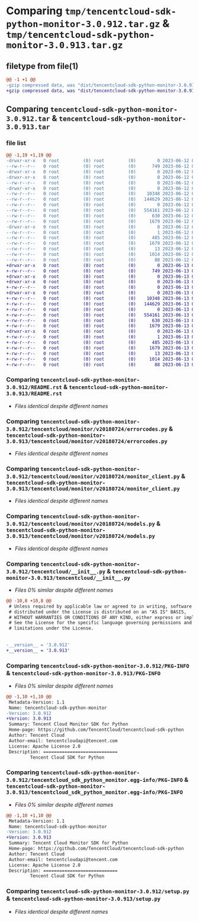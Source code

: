 # Comparing `tmp/tencentcloud-sdk-python-monitor-3.0.912.tar.gz` & `tmp/tencentcloud-sdk-python-monitor-3.0.913.tar.gz`

## filetype from file(1)

```diff
@@ -1 +1 @@
-gzip compressed data, was "dist/tencentcloud-sdk-python-monitor-3.0.912.tar", last modified: Mon Jun 12 03:07:55 2023, max compression
+gzip compressed data, was "dist/tencentcloud-sdk-python-monitor-3.0.913.tar", last modified: Tue Jun 13 02:15:18 2023, max compression
```

## Comparing `tencentcloud-sdk-python-monitor-3.0.912.tar` & `tencentcloud-sdk-python-monitor-3.0.913.tar`

### file list

```diff
@@ -1,19 +1,19 @@
-drwxr-xr-x   0 root         (0) root         (0)        0 2023-06-12 03:07:55.000000 tencentcloud-sdk-python-monitor-3.0.912/
--rw-r--r--   0 root         (0) root         (0)      749 2023-06-12 03:07:55.000000 tencentcloud-sdk-python-monitor-3.0.912/README.rst
-drwxr-xr-x   0 root         (0) root         (0)        0 2023-06-12 03:07:55.000000 tencentcloud-sdk-python-monitor-3.0.912/tencentcloud/
-drwxr-xr-x   0 root         (0) root         (0)        0 2023-06-12 03:07:55.000000 tencentcloud-sdk-python-monitor-3.0.912/tencentcloud/monitor/
--rw-r--r--   0 root         (0) root         (0)        0 2023-06-12 03:07:55.000000 tencentcloud-sdk-python-monitor-3.0.912/tencentcloud/monitor/__init__.py
-drwxr-xr-x   0 root         (0) root         (0)        0 2023-06-12 03:07:55.000000 tencentcloud-sdk-python-monitor-3.0.912/tencentcloud/monitor/v20180724/
--rw-r--r--   0 root         (0) root         (0)    10348 2023-06-12 03:07:55.000000 tencentcloud-sdk-python-monitor-3.0.912/tencentcloud/monitor/v20180724/errorcodes.py
--rw-r--r--   0 root         (0) root         (0)   144629 2023-06-12 03:07:55.000000 tencentcloud-sdk-python-monitor-3.0.912/tencentcloud/monitor/v20180724/monitor_client.py
--rw-r--r--   0 root         (0) root         (0)        0 2023-06-12 03:07:55.000000 tencentcloud-sdk-python-monitor-3.0.912/tencentcloud/monitor/v20180724/__init__.py
--rw-r--r--   0 root         (0) root         (0)   554161 2023-06-12 03:07:55.000000 tencentcloud-sdk-python-monitor-3.0.912/tencentcloud/monitor/v20180724/models.py
--rw-r--r--   0 root         (0) root         (0)      630 2023-06-12 03:07:55.000000 tencentcloud-sdk-python-monitor-3.0.912/tencentcloud/__init__.py
--rw-r--r--   0 root         (0) root         (0)     1679 2023-06-12 03:07:55.000000 tencentcloud-sdk-python-monitor-3.0.912/PKG-INFO
-drwxr-xr-x   0 root         (0) root         (0)        0 2023-06-12 03:07:55.000000 tencentcloud-sdk-python-monitor-3.0.912/tencentcloud_sdk_python_monitor.egg-info/
--rw-r--r--   0 root         (0) root         (0)        1 2023-06-12 03:07:55.000000 tencentcloud-sdk-python-monitor-3.0.912/tencentcloud_sdk_python_monitor.egg-info/dependency_links.txt
--rw-r--r--   0 root         (0) root         (0)      485 2023-06-12 03:07:55.000000 tencentcloud-sdk-python-monitor-3.0.912/tencentcloud_sdk_python_monitor.egg-info/SOURCES.txt
--rw-r--r--   0 root         (0) root         (0)     1679 2023-06-12 03:07:55.000000 tencentcloud-sdk-python-monitor-3.0.912/tencentcloud_sdk_python_monitor.egg-info/PKG-INFO
--rw-r--r--   0 root         (0) root         (0)       13 2023-06-12 03:07:55.000000 tencentcloud-sdk-python-monitor-3.0.912/tencentcloud_sdk_python_monitor.egg-info/top_level.txt
--rw-r--r--   0 root         (0) root         (0)     1014 2023-06-12 03:07:55.000000 tencentcloud-sdk-python-monitor-3.0.912/setup.py
--rw-r--r--   0 root         (0) root         (0)       88 2023-06-12 03:07:55.000000 tencentcloud-sdk-python-monitor-3.0.912/setup.cfg
+drwxr-xr-x   0 root         (0) root         (0)        0 2023-06-13 02:15:18.000000 tencentcloud-sdk-python-monitor-3.0.913/
+-rw-r--r--   0 root         (0) root         (0)      749 2023-06-13 02:15:18.000000 tencentcloud-sdk-python-monitor-3.0.913/README.rst
+drwxr-xr-x   0 root         (0) root         (0)        0 2023-06-13 02:15:18.000000 tencentcloud-sdk-python-monitor-3.0.913/tencentcloud/
+drwxr-xr-x   0 root         (0) root         (0)        0 2023-06-13 02:15:18.000000 tencentcloud-sdk-python-monitor-3.0.913/tencentcloud/monitor/
+-rw-r--r--   0 root         (0) root         (0)        0 2023-06-13 02:15:18.000000 tencentcloud-sdk-python-monitor-3.0.913/tencentcloud/monitor/__init__.py
+drwxr-xr-x   0 root         (0) root         (0)        0 2023-06-13 02:15:18.000000 tencentcloud-sdk-python-monitor-3.0.913/tencentcloud/monitor/v20180724/
+-rw-r--r--   0 root         (0) root         (0)    10348 2023-06-13 02:15:18.000000 tencentcloud-sdk-python-monitor-3.0.913/tencentcloud/monitor/v20180724/errorcodes.py
+-rw-r--r--   0 root         (0) root         (0)   144629 2023-06-13 02:15:18.000000 tencentcloud-sdk-python-monitor-3.0.913/tencentcloud/monitor/v20180724/monitor_client.py
+-rw-r--r--   0 root         (0) root         (0)        0 2023-06-13 02:15:18.000000 tencentcloud-sdk-python-monitor-3.0.913/tencentcloud/monitor/v20180724/__init__.py
+-rw-r--r--   0 root         (0) root         (0)   554161 2023-06-13 02:15:18.000000 tencentcloud-sdk-python-monitor-3.0.913/tencentcloud/monitor/v20180724/models.py
+-rw-r--r--   0 root         (0) root         (0)      630 2023-06-13 02:15:18.000000 tencentcloud-sdk-python-monitor-3.0.913/tencentcloud/__init__.py
+-rw-r--r--   0 root         (0) root         (0)     1679 2023-06-13 02:15:18.000000 tencentcloud-sdk-python-monitor-3.0.913/PKG-INFO
+drwxr-xr-x   0 root         (0) root         (0)        0 2023-06-13 02:15:18.000000 tencentcloud-sdk-python-monitor-3.0.913/tencentcloud_sdk_python_monitor.egg-info/
+-rw-r--r--   0 root         (0) root         (0)        1 2023-06-13 02:15:18.000000 tencentcloud-sdk-python-monitor-3.0.913/tencentcloud_sdk_python_monitor.egg-info/dependency_links.txt
+-rw-r--r--   0 root         (0) root         (0)      485 2023-06-13 02:15:18.000000 tencentcloud-sdk-python-monitor-3.0.913/tencentcloud_sdk_python_monitor.egg-info/SOURCES.txt
+-rw-r--r--   0 root         (0) root         (0)     1679 2023-06-13 02:15:18.000000 tencentcloud-sdk-python-monitor-3.0.913/tencentcloud_sdk_python_monitor.egg-info/PKG-INFO
+-rw-r--r--   0 root         (0) root         (0)       13 2023-06-13 02:15:18.000000 tencentcloud-sdk-python-monitor-3.0.913/tencentcloud_sdk_python_monitor.egg-info/top_level.txt
+-rw-r--r--   0 root         (0) root         (0)     1014 2023-06-13 02:15:18.000000 tencentcloud-sdk-python-monitor-3.0.913/setup.py
+-rw-r--r--   0 root         (0) root         (0)       88 2023-06-13 02:15:18.000000 tencentcloud-sdk-python-monitor-3.0.913/setup.cfg
```

### Comparing `tencentcloud-sdk-python-monitor-3.0.912/README.rst` & `tencentcloud-sdk-python-monitor-3.0.913/README.rst`

 * *Files identical despite different names*

### Comparing `tencentcloud-sdk-python-monitor-3.0.912/tencentcloud/monitor/v20180724/errorcodes.py` & `tencentcloud-sdk-python-monitor-3.0.913/tencentcloud/monitor/v20180724/errorcodes.py`

 * *Files identical despite different names*

### Comparing `tencentcloud-sdk-python-monitor-3.0.912/tencentcloud/monitor/v20180724/monitor_client.py` & `tencentcloud-sdk-python-monitor-3.0.913/tencentcloud/monitor/v20180724/monitor_client.py`

 * *Files identical despite different names*

### Comparing `tencentcloud-sdk-python-monitor-3.0.912/tencentcloud/monitor/v20180724/models.py` & `tencentcloud-sdk-python-monitor-3.0.913/tencentcloud/monitor/v20180724/models.py`

 * *Files identical despite different names*

### Comparing `tencentcloud-sdk-python-monitor-3.0.912/tencentcloud/__init__.py` & `tencentcloud-sdk-python-monitor-3.0.913/tencentcloud/__init__.py`

 * *Files 0% similar despite different names*

```diff
@@ -10,8 +10,8 @@
 # Unless required by applicable law or agreed to in writing, software
 # distributed under the License is distributed on an "AS IS" BASIS,
 # WITHOUT WARRANTIES OR CONDITIONS OF ANY KIND, either express or implied.
 # See the License for the specific language governing permissions and
 # limitations under the License.
 
 
-__version__ = '3.0.912'
+__version__ = '3.0.913'
```

### Comparing `tencentcloud-sdk-python-monitor-3.0.912/PKG-INFO` & `tencentcloud-sdk-python-monitor-3.0.913/PKG-INFO`

 * *Files 0% similar despite different names*

```diff
@@ -1,10 +1,10 @@
 Metadata-Version: 1.1
 Name: tencentcloud-sdk-python-monitor
-Version: 3.0.912
+Version: 3.0.913
 Summary: Tencent Cloud Monitor SDK for Python
 Home-page: https://github.com/TencentCloud/tencentcloud-sdk-python
 Author: Tencent Cloud
 Author-email: tencentcloudapi@tencent.com
 License: Apache License 2.0
 Description: ============================
         Tencent Cloud SDK for Python
```

### Comparing `tencentcloud-sdk-python-monitor-3.0.912/tencentcloud_sdk_python_monitor.egg-info/PKG-INFO` & `tencentcloud-sdk-python-monitor-3.0.913/tencentcloud_sdk_python_monitor.egg-info/PKG-INFO`

 * *Files 0% similar despite different names*

```diff
@@ -1,10 +1,10 @@
 Metadata-Version: 1.1
 Name: tencentcloud-sdk-python-monitor
-Version: 3.0.912
+Version: 3.0.913
 Summary: Tencent Cloud Monitor SDK for Python
 Home-page: https://github.com/TencentCloud/tencentcloud-sdk-python
 Author: Tencent Cloud
 Author-email: tencentcloudapi@tencent.com
 License: Apache License 2.0
 Description: ============================
         Tencent Cloud SDK for Python
```

### Comparing `tencentcloud-sdk-python-monitor-3.0.912/setup.py` & `tencentcloud-sdk-python-monitor-3.0.913/setup.py`

 * *Files identical despite different names*

